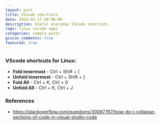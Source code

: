 ```yaml
---
layout: post
title: VScode shortcuts.
date: 2024-01-17 00:00:00
description: Useful everyday VScode shortcuts
tags: linux vscode apps
categories: sample-posts
giscus_comments: true
featured: true
---
```


### VScode shortcuts for Linux:
- **Fold innermost** - Ctrl + Shift + [
- **Unfold innermost** - Ctrl + Shift + ]
- **Fold All** - Ctrl + K, Ctrl + 0
- **Unfold All** - Ctrl + K, Ctrl + J


### References

- https://stackoverflow.com/questions/30067767/how-do-i-collapse-sections-of-code-in-visual-studio-code
